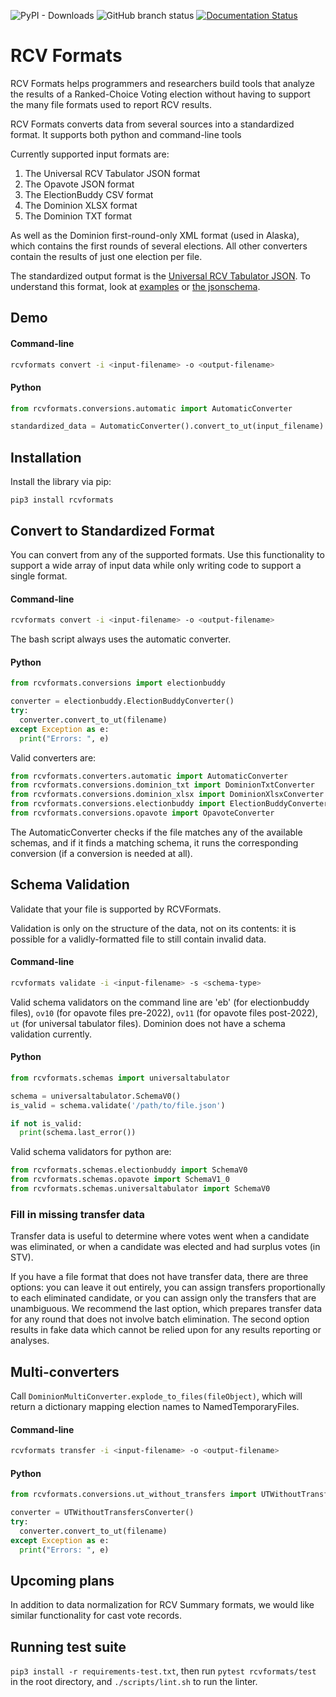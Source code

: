 ![PyPI - Downloads](https://img.shields.io/pypi/dm/rcvformats)
![GitHub branch status](https://img.shields.io/github/checks-status/artoonie/rcvformats/main)
[![Documentation Status](https://readthedocs.org/projects/rcvformats/badge/?version=latest)](https://rcvformats.readthedocs.io/en/latest/?badge=latest)

# RCV Formats
RCV Formats helps programmers and researchers build tools that analyze the results of a Ranked-Choice Voting election without having to support the many file formats used to report RCV results.

RCV Formats converts data from several sources into a standardized format. It supports both python and command-line tools

Currently supported input formats are:
1. The Universal RCV Tabulator JSON format
2. The Opavote JSON format
3. The ElectionBuddy CSV format
4. The Dominion XLSX format
5. The Dominion TXT format

As well as the Dominion first-round-only XML format (used in Alaska), which contains the first rounds of several elections. All other converters contain the results of just one election per file.

The standardized output format is the [Universal RCV Tabulator JSON](https://www.rcvresources.org/rcv-universal-tabulator). To understand this format, look at [examples](https://github.com/artoonie/rcvformats/tree/main/testdata/inputs/universal-tabulator) or [the jsonschema](https://github.com/artoonie/rcvformats/blob/main/rcvformats/jsonschemas/universaltabulator.schema.json).

## Demo

#### Command-line

```bash
rcvformats convert -i <input-filename> -o <output-filename>
```

#### Python

```python
from rcvformats.conversions.automatic import AutomaticConverter

standardized_data = AutomaticConverter().convert_to_ut(input_filename)
```


## Installation
Install the library via pip:

`pip3 install rcvformats`

## Convert to Standardized Format
You can convert from any of the supported formats.
Use this functionality to support a wide array of input data while only writing code to support a single format.

#### Command-line

```bash
rcvformats convert -i <input-filename> -o <output-filename>
```

The bash script always uses the automatic converter.

#### Python

```python
from rcvformats.conversions import electionbuddy

converter = electionbuddy.ElectionBuddyConverter()
try:
  converter.convert_to_ut(filename)
except Exception as e:
  print("Errors: ", e)
```

Valid converters are:
```python
from rcvformats.converters.automatic import AutomaticConverter
from rcvformats.conversions.dominion_txt import DominionTxtConverter
from rcvformats.conversions.dominion_xlsx import DominionXlsxConverter
from rcvformats.conversions.electionbuddy import ElectionBuddyConverter
from rcvformats.conversions.opavote import OpavoteConverter
```

The AutomaticConverter checks if the file matches any of the available schemas, and if it finds a matching schema, it runs the corresponding conversion (if a conversion is needed at all).


## Schema Validation
Validate that your file is supported by RCVFormats.

Validation is only on the structure of the data, not on its contents: it is possible for a validly-formatted file to still contain invalid data.

#### Command-line

```bash
rcvformats validate -i <input-filename> -s <schema-type>
```

Valid schema validators on the command line are 'eb' (for electionbuddy files), `ov10` (for opavote files pre-2022), `ov11` (for opavote files post-2022), `ut` (for universal tabulator files).
Dominion does not have a schema validation currently.

#### Python

```python
from rcvformats.schemas import universaltabulator

schema = universaltabulator.SchemaV0()
is_valid = schema.validate('/path/to/file.json')

if not is_valid:
  print(schema.last_error())
```

Valid schema validators for python are:
```python
from rcvformats.schemas.electionbuddy import SchemaV0
from rcvformats.schemas.opavote import SchemaV1_0
from rcvformats.schemas.universaltabulator import SchemaV0
```

### Fill in missing transfer data
Transfer data is useful to determine where votes went when a candidate was eliminated, or when a candidate was elected and had surplus votes (in STV).

If you have a file format that does not have transfer data, there are three options: you can leave it out entirely, you can assign transfers proportionally to each eliminated candidate, or you can assign only the transfers that are unambiguous.
We recommend the last option, which prepares transfer data for any round that does not involve batch elimination.
The second option results in fake data which cannot be relied upon for any results reporting or analyses.

## Multi-converters
Call `DominionMultiConverter.explode_to_files(fileObject)`, which will return a dictionary mapping election names to NamedTemporaryFiles.

#### Command-line

```bash
rcvformats transfer -i <input-filename> -o <output-filename>
```

#### Python

```python
from rcvformats.conversions.ut_without_transfers import UTWithoutTransfersConverter

converter = UTWithoutTransfersConverter()
try:
  converter.convert_to_ut(filename)
except Exception as e:
  print("Errors: ", e)
```

## Upcoming plans
In addition to data normalization for RCV Summary formats, we would like similar functionality for cast vote records.

## Running test suite
`pip3 install -r requirements-test.txt`, then run `pytest rcvformats/test` in the root directory, and `./scripts/lint.sh` to run the linter.
